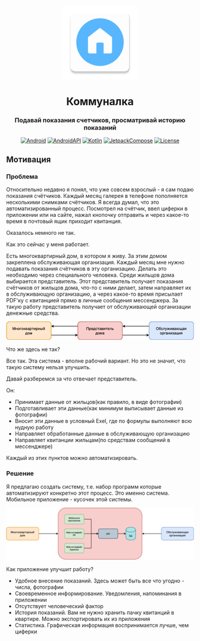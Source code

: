 <div align="center">
    <p>
        <img src="https://github.com/simplehouse/house-mobile-app/blob/main/docs/images/ic_launcher.png" width="200">
    </p>

# Коммуналка

### Подавай показания счетчиков, просматривай историю показаний

[![Android](https://img.shields.io/badge/Android-grey?logo=android&style=flat)](https://www.android.com/)
[![AndroidAPI](https://img.shields.io/badge/API-25%2B-brightgreen.svg?style=flat)](https://www.android.com/)
[![Kotlin](https://img.shields.io/badge/kotlin-1.7.0-blue.svg?logo=kotlin)](https://kotlinlang.org)
[![JetpackCompose](https://img.shields.io/badge/Jetpack%20Compose-1.3.9-yellow)](https://developer.android.com/jetpack/compose)
[![License](https://img.shields.io/github/license/simplehouse/house-mobile-app?color=orange)](./LICENSE)
</div>

## Мотивация

### Проблема

Относительно недавно я понял, что уже совсем взрослый - я сам подаю показания счётчиков. Каждый месяц галерея в телефоне
пополняется несколькими снимками счётчиков. Я всегда думал, что это автоматизированный процесс. Посмотрел на счётчик,
ввел циферки в приложении или на сайте, нажал
кнопочку отправить и через какое-то время в почтовый ящик приходит квитанция.

Оказалось немного не так.

Как это сейчас у меня работает.

Есть многоквартирный дом, в котором я живу. За этим домом закреплена обслуживающая организация.
Каждый месяц мне нужно подавать показания счётчиков в эту организацию. Делать это необходимо через специального
человека. Среди жильцов дома выбирается представитель. Этот представитель получает показания счётчиков от жильцов дома,
что-то с ними делает, затем направляет их в обслуживающую организацию, а через какое-то время присылает PDF'ку с
квитанцией прямо в личные сообщения мессенджера. За такую работу представитель получает от обслуживающей организации
денежные средства.

<div align="center">
    <p>
        <img src="https://github.com/simplehouse/house-mobile-app/blob/main/docs/images/work_scheme.png">
    </p>
</div>

Что же здесь не так?

Все так. Эта система - вполне рабочий вариант. Но это не значит, что такую систему нельзя улучшить.

Давай разберемся за что отвечает представитель.

Он:

- Принимает данные от жильцов(как правило, в виде фотографии)
- Подготавливает эти данные(как минимум выписывает данные из фотографии)
- Вносит эти данные в условный Exel, где по формулы выполняют всю нудную работу
- Направляет обработанные данные в обслуживающую организацию
- Направляет квитанции жильцам(по средствам сообщений в мессенджере)

Каждый из этих пунктов можно автоматизировать.

### Решение

Я предлагаю создать систему, т.е. набор программ которые автоматизируют конкретно этот процесс.
Это именно система. Мобильное приложение - кусочек этой системы.

<div align="center">
    <p>
        <img src="https://github.com/simplehouse/house-mobile-app/blob/main/docs/images/new_work_scheme.png">
    </p>
</div>

Как приложение улучшит работу?

- Удобное внесение показаний. Здесь может быть все что угодно - числа, фотографии
- Своевременное информирование. Уведомления, напоминания в приложении
- Отсутствует человеческий фактор
- История показаний. Вам не нужно хранить пачку квитанций в квартире. Можно экспортировать их из приложения
- Статистика. Графическая информация воспринимается лучше, чем циферки
